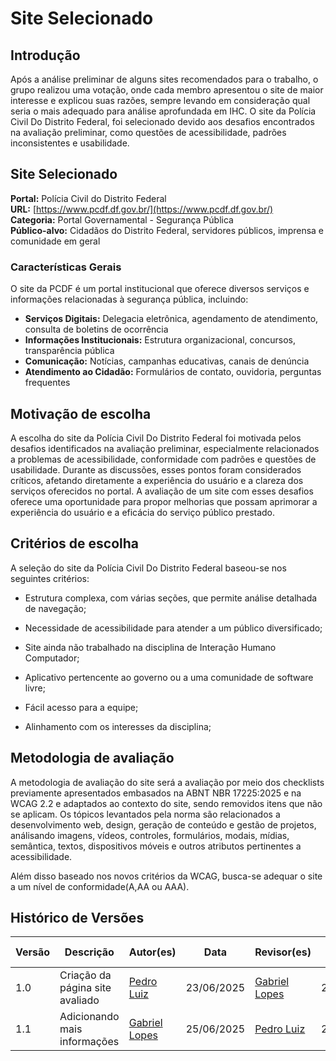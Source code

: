 

# Site Selecionado

## Introdução

Após a análise preliminar de alguns sites recomendados para o trabalho, o grupo realizou uma votação, onde cada membro apresentou o site de maior interesse e explicou suas razões, sempre levando em consideração qual seria o mais adequado para análise aprofundada em IHC. O site da Polícia Civil Do Distrito Federal, foi selecionado devido aos desafios encontrados na avaliação preliminar, como questões de acessibilidade, padrões inconsistentes e usabilidade.

## Site Selecionado

**Portal:** Polícia Civil do Distrito Federal  
**URL:** [https://www.pcdf.df.gov.br/](https://www.pcdf.df.gov.br/)  
**Categoria:** Portal Governamental - Segurança Pública  
**Público-alvo:** Cidadãos do Distrito Federal, servidores públicos, imprensa e comunidade em geral  

### Características Gerais

O site da PCDF é um portal institucional que oferece diversos serviços e informações relacionadas à segurança pública, incluindo:

- **Serviços Digitais:** Delegacia eletrônica, agendamento de atendimento, consulta de boletins de ocorrência
- **Informações Institucionais:** Estrutura organizacional, concursos, transparência pública
- **Comunicação:** Notícias, campanhas educativas, canais de denúncia
- **Atendimento ao Cidadão:** Formulários de contato, ouvidoria, perguntas frequentes

## Motivação de escolha

A escolha do site da Polícia Civil Do Distrito Federal foi motivada pelos desafios identificados na avaliação preliminar, especialmente relacionados a problemas de acessibilidade, conformidade com padrões e questões de usabilidade. Durante as discussões, esses pontos foram considerados críticos, afetando diretamente a experiência do usuário e a clareza dos serviços oferecidos no portal. A avaliação de um site com esses desafios oferece uma oportunidade para propor melhorias que possam aprimorar a experiência do usuário e a eficácia do serviço público prestado.

## Critérios de escolha  

A seleção do site da Polícia Civil Do Distrito Federal baseou-se nos seguintes critérios:

- Estrutura complexa, com várias seções, que permite análise detalhada de navegação;

- Necessidade de acessibilidade para atender a um público diversificado;

- Site ainda não trabalhado na disciplina de Interação Humano Computador;

- Aplicativo pertencente ao governo ou a uma comunidade de software livre;

- Fácil acesso para a equipe;

- Alinhamento com os interesses da disciplina;

## Metodologia de avaliação

A metodologia de avaliação do site será a avaliação por meio dos checklists previamente apresentados embasados na ABNT NBR 17225:2025 e na WCAG 2.2 e adaptados ao contexto do site, sendo removidos itens que não se aplicam. Os tópicos levantados pela norma são relacionados a desenvolvimento web, design, geração de conteúdo e gestão de projetos, análisando imagens, vídeos, controles, formulários, modais, mídias, semântica, textos, dispositivos móveis e outros atributos pertinentes a acessibilidade.

Além disso baseado nos novos critérios da WCAG, busca-se adequar o site a um nível de conformidade(A,AA ou AAA).

## Histórico de Versões

| Versão | Descrição | Autor(es) | Data | Revisor(es) | Data de revisão |
|--------|-----------|-----------|------|-------------|-----------------|
| 1.0 |Criação da página site avaliado  | [Pedro Luiz](https://github.com/pedroluizfo) | 23/06/2025 | [Gabriel Lopes](https://github.com/BrzGab) | 23/06/2025  |
| 1.1 |Adicionando mais informações  | [Gabriel Lopes](https://github.com/BrzGab) | 25/06/2025 | [Pedro Luiz](https://github.com/pedroluizfo) | 25/06/2025 |